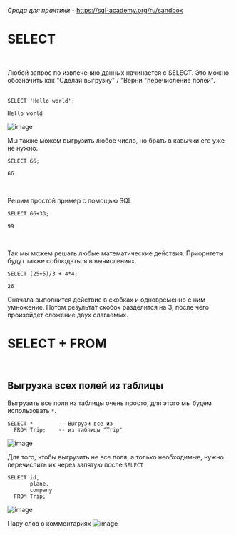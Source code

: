 *Среда для практики* - https://sql-academy.org/ru/sandbox
<br>

# SELECT
<br>

Любой запрос по извлечению данных начинается с SELECT. Это можно обозначить как "Сделай выгрузку" / "Верни "перечисление полей".  
<br>

```
SELECT 'Hello world';
```
```
Hello world
```
![image](https://github.com/Korablinr22/SQL_summary/assets/164523311/ff355474-e8da-499b-922e-3266177d25f1)
<br>

Мы также можем выгрузить любое число, но брать в кавычки его уже не нужно.
<br>

```
SELECT 66;
```
```
66
```
<br>

Решим простой пример с помощью SQL
<br>

```
SELECT 66+33;
```
```
99
```
<br>

Так мы можем решать любые математические действия. Приоритеты будут также соблюдаться в вычислениях.
<br>

```
SELECT (25+5)/3 + 4*4; 
```
```
26
```
Сначала выполнится действие в скобках и одновременно с ним умножение. Потом результат скобок разделится на 3, после чего произойдет сложение двух слагаемых.
<br>

# SELECT + FROM
<br>

## Выгрузка всех полей из таблицы
Выгрузить все поля из таблицы очень просто, для этого мы будем использовать ```*```.
<br>

```
SELECT *        -- Выгрузи все из
  FROM Trip;    -- из таблицы "Trip"
```
![image](https://github.com/Korablinr22/SQL_summary/assets/164523311/d1de66c4-fd24-4914-9235-e06be4fa144c)
<br>

Для того, чтобы выгрузить не все поля, а только необходимые, нужно перечислить их через запятую после ```SELECT```
<br>

```
SELECT id,
       plane,
       company
  FROM Trip; 
```
![image](https://github.com/Korablinr22/SQL_summary/assets/164523311/57e44dfa-a629-4b2d-8840-bd948ba5e026)

Пару слов о комментариях
![image](https://github.com/Korablinr22/SQL_summary/assets/164523311/e7324e75-9ae5-4141-b795-d1064c874a47)

